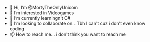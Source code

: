 - 👋 Hi, I’m @MortyTheOnlyUnicorn
- 👀 I’m interested in Videogames
- 🌱 I’m currently learningn't C#
- 💞️ I’m looking to collaborate on... Tbh I can't cuz i don't even know coding
- 📫 How to reach me... i don't think you want to reach me

<!---
MortyTheOnlyUnicorn/MortyTheOnlyUnicorn is a ✨ special ✨ repository because its `README.md` (this file) appears on your GitHub profile.
You can click the Preview link to take a look at your changes.
--->
